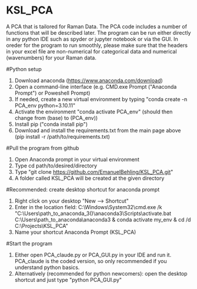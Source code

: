 # KSL_PCA
A PCA that is tailored for Raman Data. The PCA code includes a number of functions that will be described later. The program can be run either directly in any python IDE such as spyder or jupyter notebook or via the GUI. In oreder for the program to run smoothly, please make sure that the headers in your excel file are non-numerical for categorical data and numerical (wavenumbers) for your Raman data.

#Python setup
1. Download anaconda (https://www.anaconda.com/download)
2. Open a command-line interface (e.g. CMD.exe Prompt ("Anaconda Prompt") or Poweshell Prompt)
3. If needed, create a new virtual environment by typing "conda create -n PCA_env python=3.10.11"
4. Activate the environment "conda activate PCA_env" (should then change from (base) to (PCA_env))
5. Install pip ("conda install pip")
6. Download and install the requirements.txt from the main page above (pip install -r /path/to/requirements.txt)

#Pull the program from github
1. Open Anaconda prompt in your virtual environment
2. Type cd path/to/desired/directory
3. Type "git clone https://github.com/EmanuelBehling/KSL_PCA.git"
4. A folder called KSL_PCA will be created at the given directory

#Recommended: create desktop shortcut for anaconda prompt
1. Right click on your desktop "New --> Shortcut"
2. Enter in the location field:
   C:\Windows\System32\cmd.exe /k "C:\Users\path_to_anaconda_3(<USER>)\anaconda3\Scripts\activate.bat C:\Users\path_to_anaconda\anaconda3 & conda activate my_env & cd /d C:\Projects\KSL_PCA"
3. Name your shortcut Anaconda Prompt (KSL_PCA)

#Start the program
1. Either open PCA_claude.py or PCA_GUI.py in your IDE and run it. PCA_claude is the coded version, so only recommended if you understand python basics.
2. Alternatively (recommended for python newcomers): open the desktop shortcut and just type "python PCA_GUI.py"





